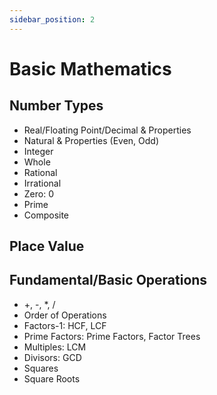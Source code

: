 ```yaml
---
sidebar_position: 2
---
```


# Basic Mathematics

## Number Types

- Real/Floating Point/Decimal & Properties
- Natural & Properties (Even, Odd)
- Integer
- Whole
- Rational
- Irrational
- Zero: 0
- Prime
- Composite

## Place Value

## Fundamental/Basic Operations

- +, -, *, /
- Order of Operations
- Factors-1: HCF, LCF
- Prime Factors: Prime Factors, Factor Trees
- Multiples: LCM
- Divisors: GCD
- Squares
- Square Roots
